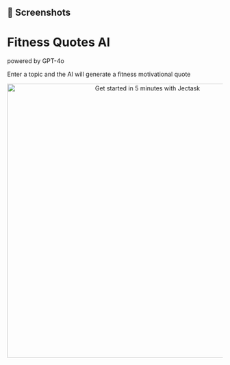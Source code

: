 ## 🌟 Screenshots

<h1>
    Fitness Quotes AI
</h1>

<p>
    powered by GPT-4o
</p>

<p>
    Enter a topic and the AI will generate a fitness motivational quote
</p>

<p align="center">
        <img src="https://cagatayucer.com/gpt40-fitness.png" alt="Get started in 5 minutes with Jectask" width="640px" />
</p>
